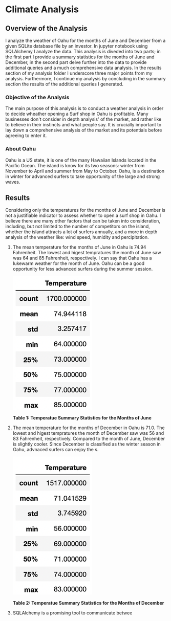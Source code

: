 # Climate Analysis 

## Overview of the Analysis 

I analyze the weather of Oahu for the months of June and December from a given SQLite database file by an investor. In jupyter notebook using SQLAlchemy I analyze the data. This analysis is diveded into two parts; in the first part I provide a summary statistics for the months of June and December, in the second part delve further into the data to provide additional queries and a much comprehensive data analysis. In the results section of my analysis folder I underscore three major points from my analysis. Furthermore, I continue my analysis by concluding in the summary section the results of the additional queries I generated. 
### Objective of the Analysis 

The main purpose of this analysis is to conduct a weather analysis in order to decide wheather opening a Surf shop in Oahu is profitable. Many businesses don't consider in depth analysis' of the market, and rather like to believe in their instincts and what people say. It is crucially important to lay down a comprehensive analysis of the market and its potentials before agreeing to enter it. 

### About Oahu 

Oahu is a US state, it is one of the many Hawaiian Islands located in the Pacific Ocean. The island is know for its two seasons: winter from November to April and summer from May to October. Oahu, is a destination in winter for advanced surfers to take opportunity of the large and strong waves. 

## Results 
Considering only the temperatures for the months of June and December is not a justifiable indicator to assess whether to open a surf shop in Oahu. I believe there are many other factors that can be taken into consideration, including, but not limited to the number of competitors on the island, whether the island attracts a lot of surfers annually, and a more in depth analysis of the weather like: wind speed, humidity and percipitation. 

1. The mean temperature for the months of June in Oahu is 74.94 Fahrenheit. The lowest and higest tempratures the month of June saw was 64 and 85 Fahrenheit, respectively. I can say that Oahu has a lukewarm weather for the month of June. Oahu can be a good opportunity for less advanced surfers during the summer session.

	![june_temperature](Resources/june_temperature.png)


	**Table 1: Temperatue Summary Statistics for the Months of June** 
	
1. The mean temperature for the months of December in Oahu is 71.0. The lowest and higest tempratures the month of December saw was 56 and 83 Fahrenheit, respectively. Compared to the month of June, December is slightly cooler. Since December is classified as the winter season in Oahu, advnaced surfers can enjoy the s.  



	![december_temperature](Resources/december_temperature.png)
		
	**Table 2: Temperatue Summary Statistics for the Months of December** 

	
1. SQLAlchemy is a promising tool to communicate betwee 